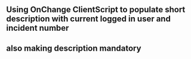 ## Using OnChange ClientScript to populate short description with current logged in user and incident number
## also making description mandatory